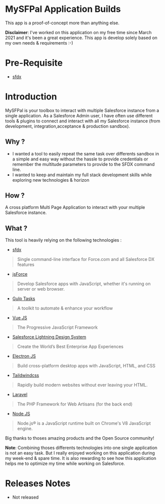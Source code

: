 # MySFPal Application Builds
This app is a proof-of-concept more than anything else.

__Disclaimer__: 
I've worked on this application on my free time since March 2021 and it's been a great experience. 
This app is develop solely based on my own needs & requirements :-) 

# Pre-Requisite
* [sfdx](https://developer.salesforce.com/tools/sfdxcli)

# Introduction
MySFPal is your toolbox to interact with multiple Salesforce instance from a single application.
As a Salesforce Admin user, I have often use different tools & plugins to connect and interact with 
all my Salesforce instance (from development, integration,acceptance & production sandbox).

## Why ?
*  I wanted a tool to easily repeat the same task over differents sandbox in a simple and easy way without 
the hassle to provide credentials or remember the multitude parameters to provide to the SFDX command line. 
*  I wanted to keep and maintain my full stack development skills while exploring new technologies & horizon
  
## How ?
A cross platform Multi Page Application to interact with your multiple Salesforce instance.

## What ?
This tool is heavily relying on the following technologies :
* [sfdx](https://developer.salesforce.com/tools/sfdxcli)
> Single command-line interface for Force.com and all Salesforce DX features
* [jsForce](https://jsforce.github.io/)
> Develop Salesforce apps with JavaScript, whether it's running on server or web browser. 
* [Gulp Tasks](https://gulpjs.com/) 
> A toolkit to automate & enhance your workflow
* [Vue JS](https://vuejs.org/) 
> The Progressive JavaScript Framework
* [Salesforce Lightning Design System](https://www.lightningdesignsystem.com/) 
> Create the World’s Best Enterprise App Experiences
* [Electron JS](https://vuejs.org/)
> Build cross-platform desktop apps with JavaScript, HTML, and CSS
* [Taildwindcss](https://tailwindcss.com/)
> Rapidly build modern websites without ever leaving your HTML.
* [Laravel](https://laravel.com/)
> The PHP Framework for Web Artisans (for the back end)
* [Node JS](https://nodejs.org/en/)
> Node.js® is a JavaScript runtime built on Chrome's V8 JavaScript engine.

Big thanks to thoses amazing products and the Open Source community!

__Note__: Combining thoses differents technologies into one single application is not an easy task. 
But I really enjoyed working on this application during my week-end & spare time. 
It is also rewarding to see how this application helps me to optimize my time while working on Salesforce.

# Releases Notes
* Not released
